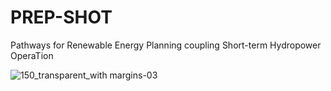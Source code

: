 # PREP-SHOT
Pathways for Renewable Energy Planning coupling Short-term Hydropower OperaTion

![150_transparent_with margins-03](https://user-images.githubusercontent.com/7798592/205429958-53b5e7ed-d0a2-4e11-b9b2-c77b906befdd.png)
